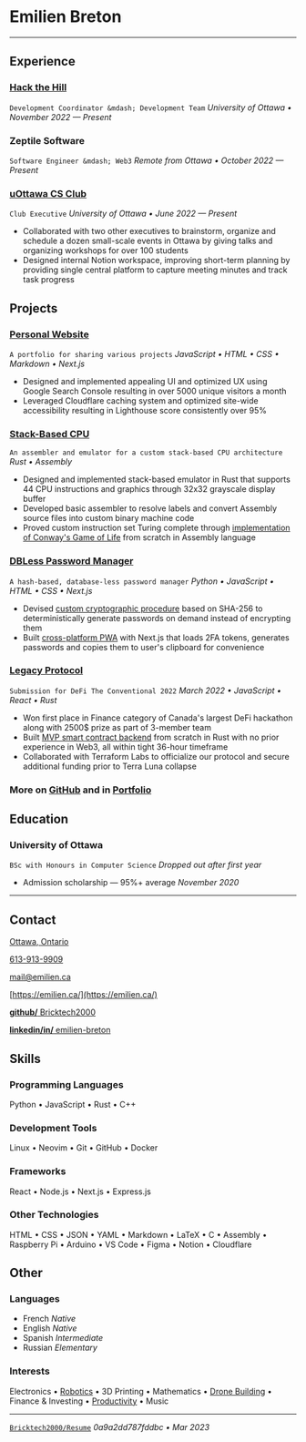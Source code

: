# Emilien **Breton**

---

## Experience

### [Hack the Hill](http://hackthehill.com/)

`Development Coordinator &mdash; Development Team` _University of Ottawa&nbsp;&bull; November 2022 &mdash; Present_

### Zeptile Software

`Software Engineer &mdash; Web3` _Remote from Ottawa&nbsp;&bull; October 2022 &mdash; Present_

### [uOttawa CS Club](https://uocsclub.ca/)

`Club Executive` _University of Ottawa&nbsp;&bull; June 2022 &mdash; Present_

- Collaborated with two other executives to brainstorm, organize and schedule a dozen small-scale events in Ottawa by giving talks and organizing workshops for over 100 students 
- Designed internal Notion workspace, improving short-term planning by providing single central platform to capture meeting minutes and track task progress

## Projects

### [Personal Website](https://emilien.ca/)

`A portfolio for sharing various projects`
_JavaScript&nbsp;&bull; HTML&nbsp;&bull; CSS&nbsp;&bull; Markdown&nbsp;&bull; Next.js_

- Designed and implemented appealing UI and optimized UX using Google Search Console resulting in over 5000 unique visitors a month
- Leveraged Cloudflare caching system and optimized site-wide accessibility resulting in Lighthouse score consistently over 95%

### [Stack-Based CPU](https://github.com/Bricktech2000/Stack-Based-CPU)

`An assembler and emulator for a custom stack-based CPU architecture`
_Rust&nbsp;&bull; Assembly_

- Designed and implemented stack-based emulator in Rust that supports 44 CPU instructions and graphics through 32x32 grayscale display buffer
- Developed basic assembler to resolve labels and convert Assembly source files into custom binary machine code
- Proved custom instruction set Turing complete through [implementation of Conway's Game of Life](https://github.com/Bricktech2000/Stack-Based-CPU/blob/master/src/tests/test15.asm) from scratch in Assembly language

### [DBLess Password Manager](https://dbless.emilien.ca/)

`A hash-based, database-less password manager`
_Python&nbsp;&bull; JavaScript&nbsp;&bull; HTML&nbsp;&bull; CSS&nbsp;&bull; Next.js_

- Devised [custom cryptographic procedure](https://github.com/Bricktech2000/DBLess-Password-Manager/blob/master/web/lib/generatePassword.js) based on SHA-256 to deterministically generate passwords on demand instead of encrypting them
- Built [cross-platform PWA](https://dbless.emilien.ca/) with Next.js that loads 2FA tokens, generates passwords and copies them to user's clipboard for convenience

### [Legacy Protocol](https://devpost.com/software/legacy-protocol)

`Submission for DeFi The Conventional 2022`
_March 2022&nbsp;&bull; JavaScript&nbsp;&bull; React&nbsp;&bull; Rust_

- Won first place in Finance category of Canada's largest DeFi hackathon along with 2500&dollar; prize as part of 3-member team
- Built [MVP smart contract backend](https://github.com/Bricktech2000/crypto_will) from scratch in Rust with no prior experience in Web3, all within tight 36-hour timeframe
- Collaborated with Terraform Labs to officialize our protocol and secure additional funding prior to Terra Luna collapse

### More on [GitHub](https://github.com/Bricktech2000) and in [Portfolio](https://emilien.ca/)

## Education

### University of Ottawa

`BSc with Honours in Computer Science` _Dropped out after first year_

- Admission scholarship &mdash; 95%+ average _November 2020_

---

## Contact

[Ottawa, Ontario](https://google.com/maps/place/Ottawa,+ON)



[613-913-9909](tel:+1-613-913-9909)

[mail@emilien.ca](mailto:mail@emilien.ca)

[https://emilien.ca/](https://emilien.ca/)

[**github/** Bricktech2000](https://github.com/Bricktech2000)

[**linkedin/in/** emilien-breton](https://www.linkedin.com/in/emilien-breton/)

## Skills

### Programming Languages

Python&nbsp;&bull; JavaScript&nbsp;&bull; Rust&nbsp;&bull; C++

### Development Tools

Linux&nbsp;&bull; Neovim&nbsp;&bull; Git&nbsp;&bull; GitHub&nbsp;&bull; Docker

### Frameworks

React&nbsp;&bull; Node.js&nbsp;&bull; Next.js&nbsp;&bull; Express.js

### Other Technologies

HTML&nbsp;&bull; CSS&nbsp;&bull; JSON&nbsp;&bull; YAML&nbsp;&bull; Markdown&nbsp;&bull; LaTeX&nbsp;&bull; C&nbsp;&bull; Assembly&nbsp;&bull; Raspberry Pi&nbsp;&bull; Arduino&nbsp;&bull; VS Code&nbsp;&bull; Figma&nbsp;&bull; Notion&nbsp;&bull; Cloudflare

## Other

### Languages


- French _Native_
- English _Native_
- Spanish _Intermediate_
- Russian _Elementary_

### Interests

Electronics&nbsp;&bull; [Robotics](https://emilien.ca/Spider-Robot/)&nbsp;&bull; 3D Printing&nbsp;&bull; Mathematics&nbsp;&bull; [Drone Building](https://emilien.ca/FPV-Racing-Drone/)&nbsp;&bull; Finance & Investing&nbsp;&bull; [Productivity](https://notes.emilien.ca/productivity/)&nbsp;&bull; Music

---

[`Bricktech2000/Resume`](https://github.com/Bricktech2000/Resume/) _0a9a2dd787fddbc&nbsp;&bull; Mar 2023_
